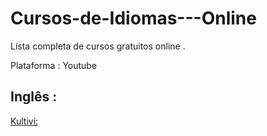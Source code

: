 # Cursos-de-Idiomas---Online
Lista completa de cursos gratuitos online .

Plataforma : Youtube 

## Inglês : 
[Kultivi:](https://www.youtube.com/watch?v=wV9NF2lq35c&list=PL8vXuI6zmpdgsO3Ec64aGFYrcp2WOPhUu) 

